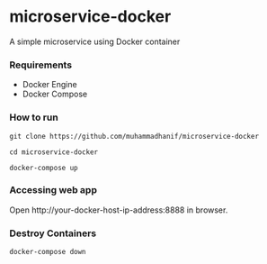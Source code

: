 # microservice-docker
A simple microservice using Docker container

### Requirements
* Docker Engine
* Docker Compose

### How to run
```
git clone https://github.com/muhammadhanif/microservice-docker
```

```
cd microservice-docker
```

```
docker-compose up
```

### Accessing web app

Open http://your-docker-host-ip-address:8888 in browser.

### Destroy Containers

```
docker-compose down
```
